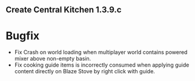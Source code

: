 ## Create Central Kitchen 1.3.9.c

# Bugfix
- Fix Crash on world loading when multiplayer world contains powered mixer above non-empty basin.
- Fix cooking guide items is incorrectly consumed when applying guide content directly on Blaze Stove by right click with guide.
